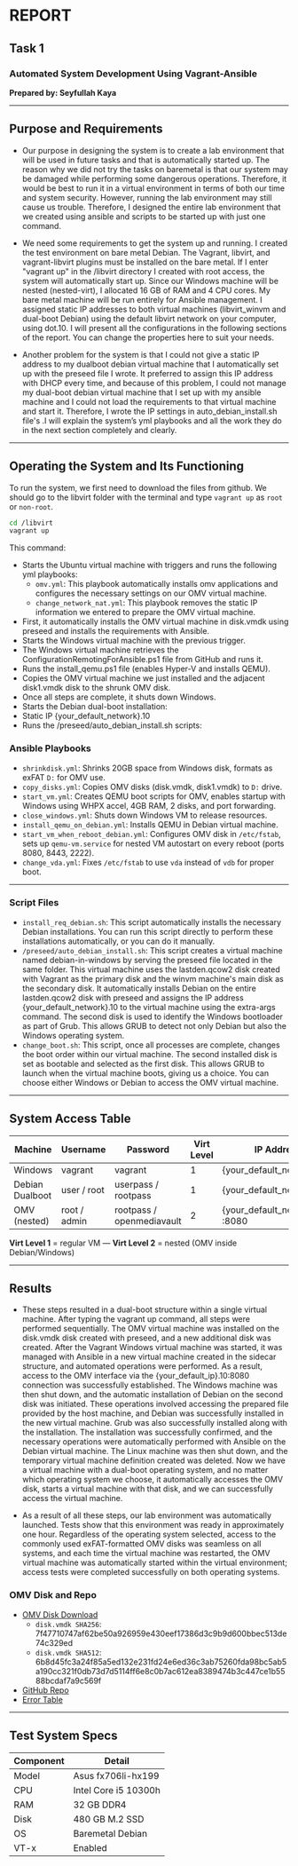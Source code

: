 
# REPORT

## Task 1

### Automated System Development Using Vagrant-Ansible

**Prepared by: Seyfullah Kaya**

---

## Purpose and Requirements

- Our purpose in designing the system is to create a lab environment that will be used in future tasks and that is automatically started up. The reason why we did not try the tasks on baremetal is that our system may be damaged while performing some dangerous operations. Therefore, it would be best to run it in a virtual environment in terms of both our time and system security. However, running the lab environment may still cause us trouble. Therefore, I designed the entire lab environment that we created using ansible and scripts to be started up with just one command.

- We need some requirements to get the system up and running. I created the test environment on bare metal Debian. The Vagrant, libvirt, and vagrant-libvirt plugins must be installed on the bare metal. If I enter "vagrant up" in the /libvirt directory I created with root access, the system will automatically start up. Since our Windows machine will be nested (nested-virt), I allocated 16 GB of RAM and 4 CPU cores. My bare metal machine will be run entirely for Ansible management. I assigned static IP addresses to both virtual machines (libvirt_winvm and dual-boot Debian) using the default libvirt network on your computer, using dot.10. I will present all the configurations in the following sections of the report. You can change the properties here to suit your needs.

 - Another problem for the system is that I could not give a static IP address to my dualboot debian virtual machine that I automatically set up with the preseed file I wrote. It preferred to assign this IP address with DHCP every time, and because of this problem, I could not manage my dual-boot debian virtual machine that I set up with my ansible machine and I could not load the requirements to that virtual machine and start it. Therefore, I wrote the IP settings in auto_debian_install.sh file's .I will explain the system’s yml playbooks and all the work they do in the next section completely and clearly.

---

## Operating the System and Its Functioning

To run the system, we first need to download the files from github. We should go to the libvirt folder with the terminal and type `vagrant up` as `root` or `non-root`.

```bash
cd /libvirt
vagrant up
```
This command:
- Starts the Ubuntu virtual machine with triggers and runs the following yml playbooks:
  - `omv.yml`: This playbook automatically installs omv applications and configures the necessary settings on our OMV virtual machine.
  - `change_network_nat.yml`: This playbook removes the static IP information we entered to prepare the OMV virtual machine.
- First, it automatically installs the OMV virtual machine in disk.vmdk using preseed and installs the requirements with Ansible.
- Starts the Windows virtual machine with the previous trigger.
- The Windows virtual machine retrieves the ConfigurationRemotingForAnsible.ps1 file from GitHub and runs it.
- Runs the install_qemu.ps1 file (enables Hyper-V and installs QEMU).
- Copies the OMV virtual machine we just installed and the adjacent disk1.vmdk disk to the shrunk OMV disk.
- Once all steps are complete, it shuts down Windows.
- Starts the Debian dual-boot installation:
- Static IP {your_default_network}.10
- Runs the /preseed/auto_debian_install.sh scripts:

### Ansible Playbooks

- `shrinkdisk.yml`: Shrinks 20GB space from Windows disk, formats as exFAT `D:` for OMV use.
- `copy_disks.yml`: Copies OMV disks (disk.vmdk, disk1.vmdk) to `D:` drive.
- `start_vm.yml`: Creates QEMU boot scripts for OMV, enables startup with Windows using WHPX accel, 4GB RAM, 2 disks, and port forwarding.
- `close_windows.yml`: Shuts down Windows VM to release resources.
- `install_qemu_on_debian.yml`: Installs QEMU in Debian virtual machine.
- `start_vm_when_reboot_debian.yml`: Configures OMV disk in `/etc/fstab`, sets up `qemu-vm.service` for nested VM autostart on every reboot (ports 8080, 8443, 2222).
- `change_vda.yml`: Fixes `/etc/fstab` to use `vda` instead of `vdb` for proper boot.

---  

### Script Files

- `install_req_debian.sh`: This script automatically installs the necessary Debian installations. You can run this script directly to perform these installations automatically, or you can do it manually.
- `/preseed/auto_debian_install.sh`: This script creates a virtual machine named debian-in-windows by serving the preseed file located in the same folder. This virtual machine uses the lastden.qcow2 disk created with Vagrant as the primary disk and the winvm machine's main disk as the secondary disk. It automatically installs Debian on the entire lastden.qcow2 disk with preseed and assigns the IP address {your_default_network}.10 to the virtual machine using the extra-args command. The second disk is used to identify the Windows bootloader as part of Grub. This allows GRUB to detect not only Debian but also the Windows operating system.
- `change_boot.sh`: This script, once all processes are complete, changes the boot order within our virtual machine. The second installed disk is set as bootable and selected as the first disk. This allows GRUB to launch when the virtual machine boots, giving us a choice. You can choose either Windows or Debian to access the OMV virtual machine.

---  


## System Access Table

| Machine          | Username        | Password         | Virt Level | IP Address       |
|------------------|------------------|------------------|------------|------------------|
| Windows          | vagrant          | vagrant          | 1          | {your_default_network}.10  |
| Debian Dualboot  | user / root      | userpass / rootpass | 1       | {your_default_network}.10 |
| OMV (nested)     | root / admin     | rootpass / openmediavault    | 2          | {your_default_network}.10 :8080  |

**Virt Level 1** = regular VM — **Virt Level 2** = nested (OMV inside Debian/Windows)

---

## Results

  - These steps resulted in a dual-boot structure within a single virtual machine. After typing the vagrant up command, all steps were performed sequentially. The OMV virtual machine was installed on the disk.vmdk disk created with preseed, and a new additional disk was created. After the Vagrant Windows virtual machine was started, it was managed with Ansible in a new virtual machine created in the sidecar structure, and automated operations were performed. As a result, access to the OMV interface via the {your_default_ip}.10:8080 connection was successfully established. The Windows machine was then shut down, and the automatic installation of Debian on the second disk was initiated. These operations involved accessing the prepared file provided by the host machine, and Debian was successfully installed in the new virtual machine. Grub was also successfully installed along with the installation. The installation was successfully confirmed, and the necessary operations were automatically performed with Ansible on the Debian virtual machine. The Linux machine was then shut down, and the temporary virtual machine definition created was deleted. Now we have a virtual machine with a dual-boot operating system, and no matter which operating system we choose, it automatically accesses the OMV disk, starts a virtual machine with that disk, and we can successfully access the virtual machine.

  - As a result of all these steps, our lab environment was automatically launched. Tests show that this environment was ready in approximately one hour. Regardless of the operating system selected, access to the commonly used exFAT-formatted OMV disks was seamless on all systems, and each time the virtual machine was restarted, the OMV virtual machine was automatically started within the virtual environment; access tests were completed successfully on both operating systems.

### OMV Disk and Repo
- [OMV Disk Download](https://drive.google.com/file/d/1Xf_O8pprBlkvgMcjBodDnoYdFOh6JFC9/view?usp=sharing)
    - `disk.vmdk SHA256`: 7f47710747af62be50a926959e430eef17386d3c9b9d600bbec513de74c329ed
    - `disk.vmdk SHA512`: 6b8d45fc3a24f85a5ed132e231fd24e6ed36c3ab75260fda98bc5ab5a190cc321f0db73d7d5114ff6e8c0b7ac612ea8389474b3c447ce1b5588bcdaf7a9c569f
- [GitHub Repo](https://github.com/ReqwerT/labfortasks/tree/main)
- [Error Table](https://github.com/ReqwerT/labfortasks/blob/main/errors.md)

---

## Test System Specs

| Component     | Detail                 |
|---------------|------------------------|
| Model         | Asus fx706li-hx199     |
| CPU           | Intel Core i5 10300h   |
| RAM           | 32 GB DDR4             |
| Disk          | 480 GB M.2 SSD         |
| OS            | Baremetal Debian       |
| VT-x          | Enabled                |
